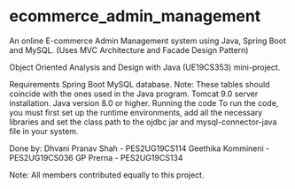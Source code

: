 # ecommerce_admin_management
An online E-commerce Admin Management system using Java, Spring Boot and MySQL. (Uses MVC Architecture and Facade Design Pattern)

Object Oriented Analysis and Design with Java (UE19CS353) mini-project.

Requirements
Spring Boot
MySQL database. Note: These tables should coincide with the ones used in the Java program.
Tomcat 9.0 server installation.
Java version 8.0 or higher.
Running the code
To run the code, you must first set up the runtime environments, add all the necessary libraries and set the class path to the ojdbc jar and mysql-connector-java file in your system.

Done by:
Dhvani Pranav Shah - PES2UG19CS114
Geethika Kommineni - PES2UG19CS036
GP Prerna - PES2UG19CS134

Note: All members contributed equally to this project.

